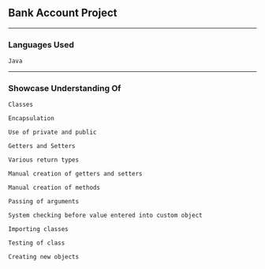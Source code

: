 ## Bank Account Project

---
### Languages Used
`Java`

---
### Showcase Understanding Of
`Classes`

`Encapsulation`

`Use of private and public`

`Getters and Setters`

`Various return types`

`Manual creation of getters and setters`

`Manual creation of methods`

`Passing of arguments`

`System checking before value entered into custom object`

`Importing classes`

`Testing of class`

`Creating new objects`
